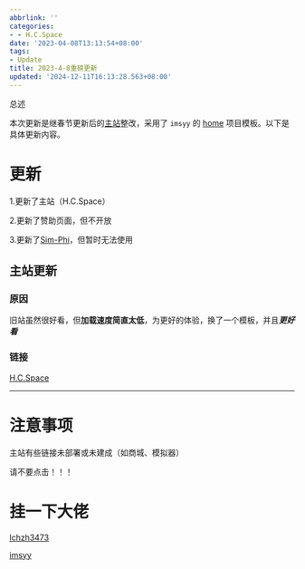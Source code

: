 ```yaml
---
abbrlink: ''
categories:
- - H.C.Space
date: '2023-04-08T13:13:54+08:00'
tags:
- Update
title: 2023-4-8重磅更新
updated: '2024-12-11T16:13:28.563+08:00'
---
```

总述

本次更新是继春节更新后的[主站](https://www.hcspace.top "主站链接")整改，采用了 `imsyy` 的  [home](https://github.com/imsyy/hom "github链接") 项目模板。以下是具体更新内容。

<!-- more -->

# 更新

1.更新了主站（H.C.Space）

2.更新了赞助页面，但不开放

3.更新了[Sim-Phi](https://github.com/lchzh3473/sim-phi "github链接")，但暂时无法使用

## 主站更新

### 原因

旧站虽然很好看，但**加载速度简直太低**，为更好的体验，换了一个模板，并且***更好看***

### 链接

[H.C.Space](https://www.hcspace.top "主站链接")

---

# 注意事项

主站有些链接未部署或未建成（如商城、模拟器）

请不要点击！！！

# 挂一下大佬

[lchzh3473](https://github.com/lchzh3473 "github")

[imsyy](https://github.com/imsyy "github")
